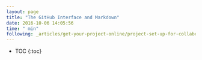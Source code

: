```yaml
---
layout: page
title: "The GitHub Interface and Markdown"
date: 2016-10-06 14:05:56
time: " min"
following: _articles/get-your-project-online/project-set-up-for-collaboration-with-github.md
---
```

* TOC
{:toc}
